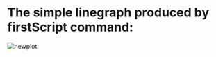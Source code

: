 # The simple linegraph produced by firstScript command:

![newplot](https://github.com/Anthony-0801/data-analytics/assets/141275535/320afb99-0757-4bee-907b-b8c53319dfb5)
